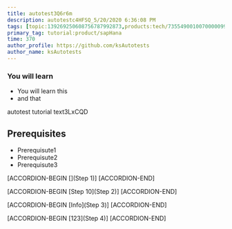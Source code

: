 ```yaml
---
title: autotest3Q6r6m
description: autotestc4HFSQ_5/20/2020 6:36:08 PM
tags: [topic:139269250608756787992873,products:tech/73554900100700000996,tutorial:experience/advanced]
primary_tag: tutorial:product/sapHana
time: 370
author_profile: https://github.com/ksAutotests
author_name: ksAutotests
---
```

### You will learn
- You will learn this
- and that

autotest tutorial text3LxCQD

## Prerequisites
- Prerequisute1
- Prerequisute2
- Prerequisute3

[ACCORDION-BEGIN [](Step 1)]
[ACCORDION-END]

[ACCORDION-BEGIN [Step 10](Step 2)]
[ACCORDION-END]

[ACCORDION-BEGIN [Info](Step 3)]
[ACCORDION-END]

[ACCORDION-BEGIN [123](Step 4)]
[ACCORDION-END]

